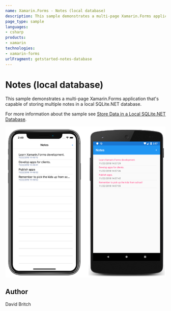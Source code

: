 ```yaml
---
name: Xamarin.Forms - Notes (local database)
description: This sample demonstrates a multi-page Xamarin.Forms application that's capable of storing multiple notes in a local SQLite.NET database.
page_type: sample
languages:
- csharp
products:
- xamarin
technologies:
- xamarin-forms
urlFragment: getstarted-notes-database
---
```

# Notes (local database)

This sample demonstrates a multi-page Xamarin.Forms application that's capable of storing multiple notes in a local SQLite.NET database.

For more information about the sample see [Store Data in a Local SQLite.NET Database](https://docs.microsoft.com/xamarin/get-started/quickstarts/database).

![Notes (local database) application screenshot](Screenshots/01All.png "Notes (local database) application screenshot")

## Author

David Britch
